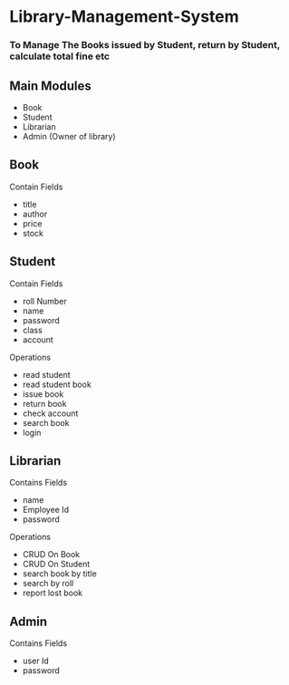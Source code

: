 # Library-Management-System

### To Manage The Books issued by Student, return by Student, calculate total fine etc


## Main Modules

- Book 
- Student
- Librarian
- Admin (Owner of library)

## Book
  Contain Fields 
  * title
  * author
  * price
  * stock
  
  
## Student
  Contain Fields
  * roll Number
  * name
  * password
  * class 
  * account
  
  Operations
  + read student
  + read student book
  + issue book
  + return book
  + check account
  + search book
  + login
  
## Librarian
  Contains Fields
  * name
  * Employee Id
  * password
  
  Operations
  + CRUD On Book
  + CRUD On Student
  + search book by title
  + search by roll
  + report lost book
  
  
## Admin
  Contains Fields
  * user Id
  * password
